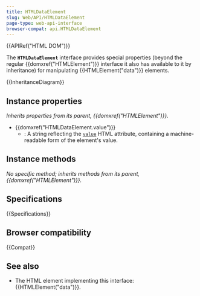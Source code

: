 ```yaml
---
title: HTMLDataElement
slug: Web/API/HTMLDataElement
page-type: web-api-interface
browser-compat: api.HTMLDataElement
---
```


{{APIRef("HTML DOM")}}

The **`HTMLDataElement`** interface provides special properties (beyond the regular {{domxref("HTMLElement")}} interface it also has available to it by inheritance) for manipulating {{HTMLElement("data")}} elements.

{{InheritanceDiagram}}

## Instance properties

_Inherits properties from its parent, {{domxref("HTMLElement")}}._

- {{domxref("HTMLDataElement.value")}}
  - : A string reflecting the [`value`](/en-US/docs/Web/HTML/Reference/Element/data#value) HTML attribute, containing a machine-readable form of the element's value.

## Instance methods

_No specific method; inherits methods from its parent, {{domxref("HTMLElement")}}._

## Specifications

{{Specifications}}

## Browser compatibility

{{Compat}}

## See also

- The HTML element implementing this interface: {{HTMLElement("data")}}.
